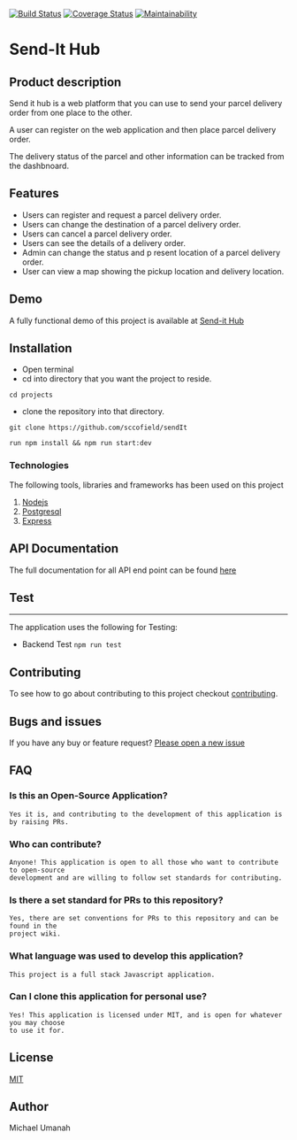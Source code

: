 [![Build Status](https://travis-ci.org/sccofield/sendIt.svg?branch=develop)](https://travis-ci.org/sccofield/sendIt)
[![Coverage Status](https://coveralls.io/repos/github/sccofield/sendIt/badge.svg?branch=develop)](https://coveralls.io/github/sccofield/sendIt?branch=develop)
[![Maintainability](https://api.codeclimate.com/v1/badges/3c6d4555df5e2b8ffaf5/maintainability)](https://codeclimate.com/github/sccofield/sendIt/maintainability)

# Send-It Hub
## Product description
Send it hub is a web platform that you can use to send your parcel delivery order from one place to the other.

A user can register on the web application and then place parcel delivery order.

The delivery status of the parcel and other information can be tracked from the dashbnoard.

## Features
+ Users can register and request a parcel delivery order.
+ Users can change the destination of a parcel delivery order.
+ Users can cancel a parcel delivery order.
+ Users can see the details of a delivery order.
+ Admin can change the ​status​​ and p​ resent​​ ​location​​ of a parcel delivery order.
+ User can view a map showing the pickup location and delivery location.

## Demo
A fully functional demo of this project is available at [Send-it Hub](https://sccofield.github.io/sendIt/UI/)

## Installation
+ Open terminal
+ cd into directory that you want the project to reside.
```
cd projects
```
+ clone the repository into that directory.
```
git clone https://github.com/sccofield/sendIt
```
```
run npm install && npm run start:dev
```

 ### Technologies

 The following tools, libraries and frameworks has been used on this project

 1. [Nodejs](https://nodejs.org/en/)
 1. [Postgresql](https://www.postgresql.org/)
 1. [Express](https://expressjs.com/)

 ## API Documentation

The full documentation for all API end point can be found [here](https://mysendit-api.herokuapp.com/api-docs)

## Test
____

The application uses the following for Testing:

* Backend Test 
`npm run test` 


## Contributing

To see how to go about contributing to this project checkout [contributing](contributing.md).

## Bugs and issues
If you have any buy or feature request? [Please open a new issue](https://github.com/sccofield/sendIt/issues)

## FAQ

### Is this an Open-Source Application?

```
Yes it is, and contributing to the development of this application is by raising PRs.
```

### Who can contribute?

```
Anyone! This application is open to all those who want to contribute to open-source 
development and are willing to follow set standards for contributing.
```

### Is there a set standard for PRs to this repository?

```
Yes, there are set conventions for PRs to this repository and can be found in the 
project wiki.
```

### What language was used to develop this application?

```
This project is a full stack Javascript application.
```

### Can I clone this application for personal use?

```
Yes! This application is licensed under MIT, and is open for whatever you may choose 
to use it for.
```

## License

[MIT](LICENSE)


## Author
Michael Umanah
